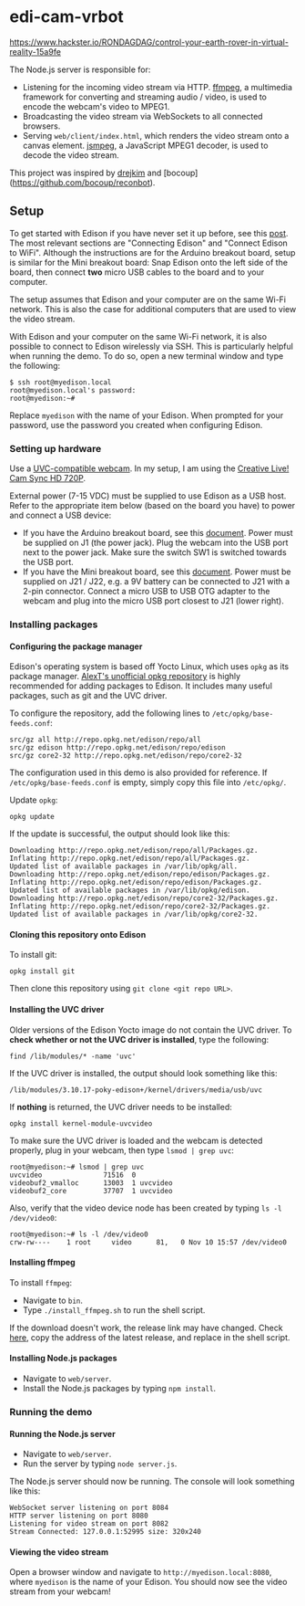 # edi-cam-vrbot

https://www.hackster.io/RONDAGDAG/control-your-earth-rover-in-virtual-reality-15a9fe

The Node.js server is responsible for:

* Listening for the incoming video stream via HTTP. [ffmpeg](https://www.ffmpeg.org/), a multimedia framework for converting and streaming audio / video, is used to encode the webcam's video to MPEG1.
* Broadcasting the video stream via WebSockets to all connected browsers.
* Serving `web/client/index.html`, which renders the video stream onto a canvas element. [jsmpeg](https://github.com/phoboslab/jsmpeg), a JavaScript MPEG1 decoder, is used to decode the video stream.

This project was inspired by [drejkim](https://github.com/drejkim/edi-cam) and [bocoup] (https://github.com/bocoup/reconbot).

## Setup

To get started with Edison if you have never set it up before, see this [post](https://communities.intel.com/docs/DOC-23148). The most relevant sections are "Connecting Edison" and "Connect Edison to WiFi". Although the instructions are for the Arduino breakout board, setup is similar for the Mini breakout board: Snap Edison onto the left side of the board, then connect **two** micro USB cables to the board and to your computer.

The setup assumes that Edison and your computer are on the same Wi-Fi network. This is also the case for additional computers that are used to view the video stream.

With Edison and your computer on the same Wi-Fi network, it is also possible to connect to Edison wirelessly via SSH. This is particularly helpful when running the demo. To do so, open a new terminal window and type the following:

    $ ssh root@myedison.local
    root@myedison.local's password:
    root@myedison:~#

Replace `myedison` with the name of your Edison. When prompted for your password, use the password you created when configuring Edison.

### Setting up hardware

Use a [UVC-compatible webcam](http://www.ideasonboard.org/uvc/). In my setup, I am using the [Creative Live! Cam Sync HD 720P](http://www.amazon.com/Creative-Live-Sync-720P-Webcam/dp/B0092QJRPC).

External power (7-15 VDC) must be supplied to use Edison as a USB host. Refer to the appropriate item below (based on the board you have) to power and connect a USB device:

* If you have the Arduino breakout board, see this [document](http://www.intel.com/support/edison/sb/CS-035275.htm). Power must be supplied on J1 (the power jack). Plug the webcam into the USB port next to the power jack. Make sure the switch SW1 is switched towards the USB port.
* If you have the Mini breakout board, see this [document](http://www.intel.com/support/edison/sb/CS-035252.htm). Power must be supplied on J21 / J22, e.g. a 9V battery can be connected to J21 with a 2-pin connector. Connect a micro USB to USB OTG adapter to the webcam and plug into the micro USB port closest to J21 (lower right).

### Installing packages

#### Configuring the package manager

Edison's operating system is based off Yocto Linux, which uses `opkg` as its package manager. [AlexT's unofficial opkg repository](http://alextgalileo.altervista.org/edison-package-repo-configuration-instructions.html) is highly recommended for adding packages to Edison. It includes many useful packages, such as git and the UVC driver.

To configure the repository, add the following lines to `/etc/opkg/base-feeds.conf`:

    src/gz all http://repo.opkg.net/edison/repo/all
    src/gz edison http://repo.opkg.net/edison/repo/edison
    src/gz core2-32 http://repo.opkg.net/edison/repo/core2-32

The configuration used in this demo is also provided for reference. If `/etc/opkg/base-feeds.conf` is empty, simply copy this file into `/etc/opkg/`.

Update `opkg`:

    opkg update

If the update is successful, the output should look like this:

    Downloading http://repo.opkg.net/edison/repo/all/Packages.gz.
    Inflating http://repo.opkg.net/edison/repo/all/Packages.gz.
    Updated list of available packages in /var/lib/opkg/all.
    Downloading http://repo.opkg.net/edison/repo/edison/Packages.gz.
    Inflating http://repo.opkg.net/edison/repo/edison/Packages.gz.
    Updated list of available packages in /var/lib/opkg/edison.
    Downloading http://repo.opkg.net/edison/repo/core2-32/Packages.gz.
    Inflating http://repo.opkg.net/edison/repo/core2-32/Packages.gz.
    Updated list of available packages in /var/lib/opkg/core2-32.

#### Cloning this repository onto Edison

To install git:

    opkg install git

Then clone this repository using `git clone <git repo URL>`.

#### Installing the UVC driver

Older versions of the Edison Yocto image do not contain the UVC driver. To **check whether or not the UVC driver is installed**, type the following:

    find /lib/modules/* -name 'uvc'

If the UVC driver is installed, the output should look something like this:

    /lib/modules/3.10.17-poky-edison+/kernel/drivers/media/usb/uvc

If **nothing** is returned, the UVC driver needs to be installed:

    opkg install kernel-module-uvcvideo

To make sure the UVC driver is loaded and the webcam is detected properly, plug in your webcam, then type `lsmod | grep uvc`:

    root@myedison:~# lsmod | grep uvc
    uvcvideo               71516  0
    videobuf2_vmalloc      13003  1 uvcvideo
    videobuf2_core         37707  1 uvcvideo

Also, verify that the video device node has been created by typing `ls -l /dev/video0`:

    root@myedison:~# ls -l /dev/video0
    crw-rw----    1 root     video      81,   0 Nov 10 15:57 /dev/video0

#### Installing ffmpeg

To install `ffmpeg`:

* Navigate to `bin`.
* Type `./install_ffmpeg.sh` to run the shell script.

If the download doesn't work, the release link may have changed. Check [here](http://johnvansickle.com/ffmpeg/), copy the address of the latest release, and replace in the shell script.

#### Installing Node.js packages

* Navigate to `web/server`.
* Install the Node.js packages by typing `npm install`.

### Running the demo

#### Running the Node.js server

* Navigate to `web/server`.
* Run the server by typing `node server.js`.

The Node.js server should now be running. The console will look something like this:

    WebSocket server listening on port 8084
    HTTP server listening on port 8080
    Listening for video stream on port 8082
    Stream Connected: 127.0.0.1:52995 size: 320x240

#### Viewing the video stream

Open a browser window and navigate to `http://myedison.local:8080`, where `myedison` is the name of your Edison. You should now see the video stream from your webcam!


